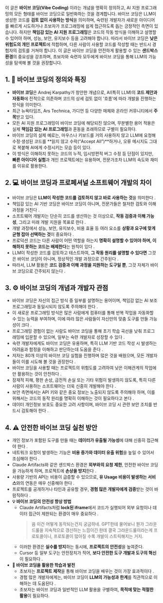 이 글은 **바이브 코딩(Vibe Coding)** 이라는 개념을 명확히 정의하고, AI 지원 프로그래밍의 모든 형태를 바이브 코딩으로 일반화하는 것을 경계합니다. 바이브 코딩은 LLM이 생성한 코드를 **검토 없이 사용하는 방식**을 의미하며, 숙련된 개발자가 새로운 아이디어를 빠르게 시도하거나 초보자가 프로그래밍에 쉽게 접근하도록 돕는 긍정적인 측면이 있습니다. 하지만 **책임감 있는 AI 지원 프로그래밍**은 코드의 작동 방식을 이해하고 설명할 수 있어야 하며, 성능, 보안, 유지보수 등을 고려해야 합니다. 따라서 바이브 코딩은 **낮은 위험도의 개인 프로젝트**에 적합하며, 다른 사람이 사용할 코드를 작성할 때는 반드시 경험자의 검토를 거쳐야 합니다. 이 글은 바이브 코딩을 안전하게 활용할 수 있는 **샌드박스 환경**의 중요성을 강조하며, 초보자와 숙련자 모두에게 바이브 코딩을 통해 LLM의 가능성을 탐색해 볼 것을 권장합니다.

## 1. 🚀 바이브 코딩의 정의와 특징

- **바이브 코딩**은 Andrej Karpathy가 창안한 개념으로, AI(특히 LLM)의 **코드 제안과 자동화**에 전적으로 의존하며 코드의 상세 검토 없이 '흐름'에 따라 개발을 진행하는 방식을 의미한다.
- 최근 뉴욕타임즈, Ars Technica, 가디언 등 다양한 매체와 온라인 커뮤니티에서 **주목**받고 있다.
- 모든 AI 지원 프로그래밍이 바이브 코딩에 해당되진 않으며, 무분별한 용어 적용은 실제 **책임감 있는 AI 프로그래밍**과 혼동을 초래하므로 구별이 필요하다.
- 바이브 코딩의 실제 예로는, 마우스나 키보드를 거의 사용하지 않고 LLM에 요청해 수정·생성된 코드를 **읽지 않고 수락(“Accept All”)**하거나, 오류 메시지도 그대로 복붙해 AI에게 수정시키는 모습 등이 있다.
- 이 방식은 이해하지 못하는 코드의 누적, 임시방편적 버그 수정 등 단점이 있지만, **빠른 아이디어 실험**과 개인 프로젝트에는 유용하며, 전문가조차 LLM의 속도와 재미를 이유로 활용한다.

## 2. 💻 바이브 코딩과 프로페셔널 소프트웨어 개발의 차이

- 바이브 코딩은 **LLM이 작성한 코드를 검토하지 않고 바로 사용하는 것**을 의미한다 .
- 책임감 있는 AI 기반 코딩은 바이브 코딩이 아니며, 전문가들은 철저한 검토와 이해 과정을 거친다 .
- 소프트웨어 개발자는 단순히 코드를 생산하는 것 이상으로, **작동 검증과 이해 가능성**, 그리고 미래 개발 지원을 목표로 한다 .
- 개발 과정에서 성능, 보안, 유지보수, 비용 효율 등 여러 요소를 **상황과 요구에 맞게 균형 잡아 선택하는 것**이 중요하다 .
- 프로덕션 코드는 다른 사람이 어떤 역할을 하는지 **명확히 설명할 수 있어야 하며, 이해하지 못하는 코드는 배제한다**는 원칙이 있다 .
- LLM이 작성한 코드를 검토하고 테스트하여, **그 작동 원리를 설명할 수 있다면** 그것은 바이브 코딩이 아니며, 정상적인 개발 과정으로 간주된다 .
- 따라서, LLM 활용은 **코드 검증과 이해 과정을 지원하는 도구일 뿐**, 그것 자체가 바이브 코딩으로 간주되지 않는다 .

## 3. ⚙️ 바이브 코딩의 개념과 개발자 관점

- 바이브 코딩은 자신의 접근 방식 중 일부를 설명하는 용어이며, 책임감 없는 AI 보조 프로그래밍과 동일시되지 않도록 주의해야 한다 .
- 이 새로운 프로그래밍 방식은 많은 사람에게 컴퓨터를 통해 반복 작업을 자동화할 수 있는 능력을 부여하며, 이에 따라 많은 사람들이 자신만의 맞춤 도구를 만들 가능성이 크다 .
- 프로그래밍 경험이 없는 사람도 바이브 코딩을 통해 초기 학습 곡선을 낮춰 프로그래밍에 입문할 수 있으며, 일부는 숙련 개발자로 성장할 수 있다 .
- 숙련 개발자에게도 바이브 코딩은 유용하며, 특히 LLM 기반 코드 작성 시 발생하는 어려움과 함정을 이해하고 판단하는데 도움을 준다 .
- 저자는 80개 이상의 바이브 코딩 실험을 진행하며 많은 것을 배웠으며, 모든 개발자들이 이를 시도해 볼 것을 권장한다 .
- 바이브 코딩을 사용할 때는 프로젝트의 위험도를 고려하여 낮은 이해관계의 작업에만 활용하는 것이 안전하다 .
- 잠재적 피해, 평판 손상, 금전적 손실 또는 기타 위험이 발생하지 않도록, 특히 다른 사람이 사용하는 소프트웨어는 더욱 신중히 개발해야 한다 .
- 보안 측면에서는 API 키와 같은 중요 정보는 노출되지 않도록 주의해야 하며, 이를 위해서는 코드의 동작 원리를 명확히 이해하는 것이 필요하다고 본다 .
- 데이터 개인정보 보호도 중요한 고려 사항이며, 바이브 코딩 시 관련 보안 조치를 반드시 검토해야 한다 .

## 4. ⚠️ 안전한 바이브 코딩 실천 방안

- 개인 정보가 포함된 도구를 만들 때는 **데이터가 유출될 가능성**에 대해 신중히 접근해야 한다 .
- 네트워크 요청이 발생하는 기능은 **비용 증가와 데이터 유출 위험**을 높일 수 있어서 조심해야 한다 .
- Claude Artifacts와 같은 샌드박스 환경은 **외부와의 요청 제한**, 안전한 바이브 코딩을 가능하게 하며, 프로젝트에 **손상을 방지**한다 .
- 사용량 기반의 API는 비용이 급증할 수 있으므로, **유 Usage 비용이 발생하는 서비스**와의 연동은 매우 신중해야 한다 .
- 프로젝트를 공개하거나 타인과 공유할 경우, **경험 많은 개발자에게 검증**받는 것이 바람직하다 .
- **💡 바이브 코딩의 안전성 향상 방법**
    - Claude Artifacts처럼 **lock된 iframe**에서 코드가 실행되어 외부 요청이나 데이터 접근이 제한되는 환경이 매우 중요하다 .
        > 음 이건 어떻게 동작되는건지 궁금하네. GPT한테 물어보니 뭔가 그라운드룰을 지속적으로 갱신하는 느낌이긴 한데 결국 그라운드룰이라는게 프로토콜이니, 프로토콜이 많아질 수록 개발이 스트릭해지는 거지.
    - 이러한 환경은 **실수를 방지**하는 동시에, **프로젝트의 안전성**을 높여준다.
    - Cursor 등 일부 도구는 안전장치가 적어, **보다 안전한 도구 개발과 도구의 혁신**이 필요하다 .
- **🚀 바이브 코딩을 활용한 학습과 발전**
    - 초보자는 **프로젝트 제작**을 통해 바이브 코딩을 배우는 것이 가장 효과적이다 .
    - 경험 많은 개발자에게는, 바이브 코딩이 **LLM의 가능성과 한계**를 직관적으로 이해하는 데 도움된다 .
    - 초보자는 바이브 코딩과 일반적인 LLM 활용을 구별하여, **목적에 맞는 적절한 활용**이 필요하다.